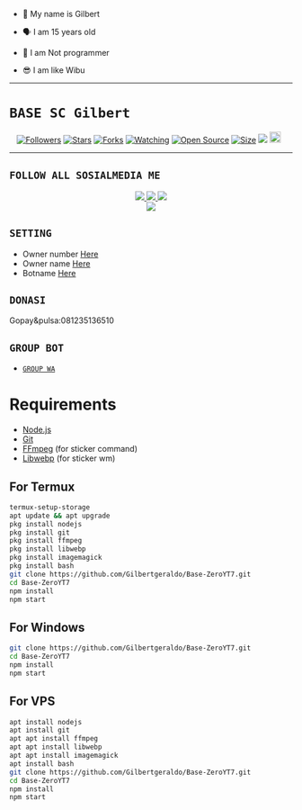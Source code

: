 
- 👼 My name is Gilbert

- 🗣️ I am 15 years old 

- 🔭 I am Not programmer
 
- 😎 I am like Wibu


------

# ```BASE SC Gilbert```
<p align="center">
<a href="https://github.com/Gilbertgeraldo/followers"><img title="Followers" src="https://img.shields.io/github/followers/Gilbertgeraldo?color=red&style=flat-square"></a>
<a href="https://github.com/Gilbertgeraldo/Base-ZeroYT7/stargazers/"><img title="Stars" src="https://img.shields.io/github/stars/Gilbetgeraldo/Base-ZeroYT7?color=blue&style=flat-square"></a>
<a href="https://github.com/Gilbertgeraldo/Base-ZeroYT7/network/members"><img title="Forks" src="https://img.shields.io/github/forks/Gilbertgeraldo/Base-ZeroYT7?color=red&style=flat-square"></a>
<a href="https://github.com/Gilbertgeraldo/Base-ZeroYT7/watchers"><img title="Watching" src="https://img.shields.io/github/watchers/Gilbertgeraldo/Base-ZeroYT7?label=Watchers&color=blue&style=flat-square"></a>
<a href="https://github.com/Gilbertgeraldo/Base-ZeroYT7"><img title="Open Source" src="https://badges.frapsoft.com/os/v2/open-source.svg?v=103"></a>
<a href="https://github.com/Gilbertgeraldo/Base-ZeroYT7/"><img title="Size" src="https://img.shields.io/github/repo-size/Gilbertgeraldo/Base-ZeroYT7?style=flat-square&color=green"></a>
<a href="https://hits.seeyoufarm.com"><img src="https://hits.seeyoufarm.com/api/count/incr/badge.svg?url=https%3A%2F%2Fgithub.com%2FZero-YT7%2FBase-ZeroYT7&count_bg=%2379C83D&title_bg=%23555555&icon=probot.svg&icon_color=%2300FF6D&title=hits&edge_flat=false"/></a>
<a href="https://github.com/Gilbertgeraldo/Base-ZeroYT7/graphs/commit-activity"><img height="20" src="https://img.shields.io/badge/Maintained%3F-yes-green.svg"></a>&nbsp;&nbsp;
</p>
<p align='center'>
    </p>

-------

## ```FOLLOW ALL SOSIALMEDIA ME```
<p align="center">
<a href="https://instagram.com/gaada_apa_apa"><img src="https://img.shields.io/badge/Instagram-E4405F?style=for-the-badge&logo=instagram&logoColor=white"/> 
<a href="https://wa.me/6281235136510"><img src="https://img.shields.io/badge/WhatsApp-25D366?style=for-the-badge&logo=whatsapp&logoColor=white" />
<a href="https://youtube.com/Gilbertgeraldo"><img src="https://img.shields.io/badge/YouTube Gilbertgeraldo-ff0000?style=for-the-badge&logo=youtube&logoColor=ff000000&link=https://youtube.com/Gilbertgeraldo-ff0000" /><br>
<a href="https://tiktok.com/@haloparangab"><img src="https://img.shields.io/badge/Tiktok haloparangab-black?style=for-the-badge&logo=tiktok&logoColor=ff000000&link=https://tiktok.com/@zeroyt7" /></a>
</p>

## ```SETTING```

- Owner number [Here](https://github.com/Gilbertgeraldo/Base-ZeroYT7/blob/master/setting.json#L4)
- Owner name [Here](https://github.com/Gilbertgeraldo/Base-ZeroYT7/blob/master/setting.json#L13)
- Botname [Here](https://github.com/Gilbertgeraldo/Base-ZeroYT7/blob/master/setting.json#L14)

## ```DONASI```

Gopay&pulsa:081235136510

## ```GROUP BOT```

- [`GROUP WA`](https://chat.whatsapp.com/FJvaH09sVTCJ0cr5w8QwqY)

# Requirements
* [Node.js](https://nodejs.org/en/)
* [Git](https://git-scm.com/downloads)
* [FFmpeg](https://www.gyan.dev/ffmpeg/builds/) (for sticker command)
* [Libwebp](https://developers.google.com/speed/webp/download) (for sticker wm)

## For Termux
```bash
termux-setup-storage
apt update && apt upgrade
pkg install nodejs
pkg install git 
pkg install ffmpeg
pkg install libwebp 
pkg install imagemagick
pkg install bash
git clone https://github.com/Gilbertgeraldo/Base-ZeroYT7.git
cd Base-ZeroYT7
npm install
npm start
```
## For Windows
```bash
git clone https://github.com/Gilbertgeraldo/Base-ZeroYT7.git
cd Base-ZeroYT7
npm install
npm start
```
## For VPS
```bash
apt install nodejs 
apt install git 
apt apt install ffmpeg 
apt apt install libwebp 
apt apt install imagemagick
apt install bash
git clone https://github.com/Gilbertgeraldo/Base-ZeroYT7.git
cd Base-ZeroYT7
npm install
npm start
```


